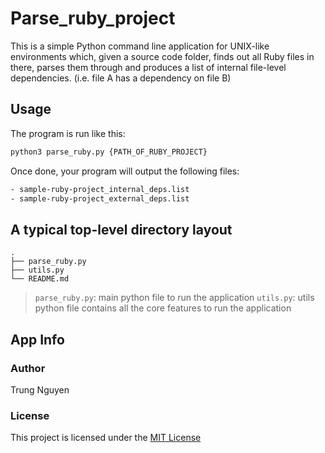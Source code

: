 # Parse_ruby_project

This is a simple ​Python command line application for UNIX-like environments which, given a source code folder, finds out all Ruby files in there, parses them through and produces a list of ​internal file-level dependencies. (i.e. file A has a dependency on file B)  
 

## Usage

The program is run like this: 

```bash
python3 parse_ruby.py {PATH_OF_RUBY_PROJECT}
```

Once done, your program will output the following files:

```bash
- sample-ruby-project_internal_deps.list 
- sample-ruby-project_external_deps.list 
```   

## A typical top-level directory layout

    .
    ├── parse_ruby.py                  
    ├── utils.py
    └── README.md


> `parse_ruby.py`: main python file to run the application
> `utils.py`: utils python file contains all the core features to run the application


## App Info

### Author
Trung Nguyen

### License
This project is licensed under the [MIT License](https://choosealicense.com/licenses/mit/) 